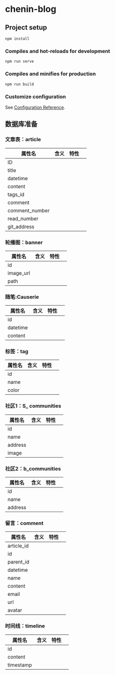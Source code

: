 # chenin-blog

## Project setup
```
npm install
```

### Compiles and hot-reloads for development
```
npm run serve
```

### Compiles and minifies for production
```
npm run build
```

### Customize configuration
See [Configuration Reference](https://cli.vuejs.org/config/).





## 数据库准备

### **文章表**：article

| 属性名         | 含义 | 特性 |      |
| -------------- | ---- | ---- | ---- |
| ID             |      |      |      |
| title          |      |      |      |
| datetime       |      |      |      |
| content        |      |      |      |
| tags_id        |      |      |      |
| comment        |      |      |      |
| comment_number |      |      |      |
| read_number    |      |      |      |
| git_address    |      |      |      |



### 轮播图：banner

| 属性名    | 含义 | 特性 |      |
| --------- | ---- | ---- | ---- |
| id        |      |      |      |
| image_url |      |      |      |
| path      |      |      |      |



### 随笔:Causerie

| 属性名   | 含义 | 特性 |      |
| -------- | ---- | ---- | ---- |
| id       |      |      |      |
| datetime |      |      |      |
| content  |      |      |      |



### 标签：tag

| 属性名 | 含义 | 特性 |      |
| ------ | ---- | ---- | ---- |
| id     |      |      |      |
| name   |      |      |      |
| color  |      |      |      |



### 社区1：S_ communities

| 属性名  | 含义 | 特性 |      |
| ------- | ---- | ---- | ---- |
| id      |      |      |      |
| name    |      |      |      |
| address |      |      |      |
| image   |      |      |      |



### 社区2：b_communities

| 属性名  | 含义 | 特性 |      |
| ------- | ---- | ---- | ---- |
| id      |      |      |      |
| name    |      |      |      |
| address |      |      |      |



### 留言：comment

| 属性名     | 含义 | 特性 |      |
| ---------- | ---- | ---- | ---- |
| article_id |      |      |      |
| id         |      |      |      |
| parent_id  |      |      |      |
| datetime   |      |      |      |
| name       |      |      |      |
| content    |      |      |      |
| email      |      |      |      |
| url        |      |      |      |
| avatar     |      |      |      |



### 时间线：timeline

| 属性名    | 含义 | 特性 |      |
| --------- | ---- | ---- | ---- |
| id        |      |      |      |
| content   |      |      |      |
| timestamp |      |      |      |

